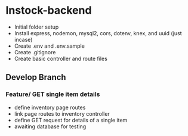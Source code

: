 # Instock-backend

-   Initial folder setup
-   Install express, nodemon, mysql2, cors, dotenv, knex, and uuid (just incase)
-   Create .env and .env.sample
-   Create .gitignore
-   Create basic controller and route files

## Develop Branch

### Feature/ GET single item details

-   define inventory page routes
-   link page routes to inventory controller
-   define GET request for details of a single item
-   awaiting database for testing

